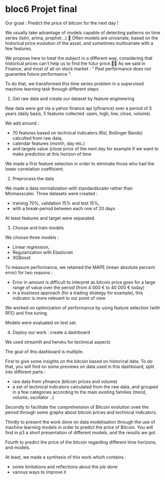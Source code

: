 # bloc6 Projet final

Our graal : Predict the price of bitcoin for the next day !

We usually take advantage of models capable of detecting patterns on time series (lstm, arima, prophet…). Often models are univariate, based on the historical price evolution of the asset, and sometimes multivariate with a few features.

We propose here to treat the subject in a different way, considering that historical prices can’t help us to find the futur price. As we said in Finance, and most of all on stock market : “ Past performance does not guarantee future performance “.

To do that, we transformed this time series problem in a supervised machine learning task through different steps

1) Get raw data and create our dataset by feature engineering

Raw data were got via a yahoo finance api (yfinance) over a period of 5 years (daily basis, 5 features collected :open, high, low, close, volume).

We add around :
- 70 features based on technical indicators (RsI, Bollinger Bands) calculted from raw data,
- calendar features (month, day etc.)
- and targets value (close price of the next day for example if we want to make prediction at this horizon of time

We made a first feature selection in order to eliminate those who had the lower correlation coefficient.

2) Preprocess the data

We made a data normalization with standardscaler rather than Minmaxscaler.
Three datasets were created :
- training 70%, validation 15% and test 15%,
- with a break-period between each one of 20 days

At least features and target were separated.

3) Choose and train models

We choose three models :
- Linear regression,
- Regularization with Elasticnet
- XGBoost

To measure performance, we retained the MAPE (mean absolute percent error) for two reasons :
- Error in amount is difficult to interpret as bitcoin price goes for a large range of value over the period (from 4 000 € to 40 000 € today)
- in a business approach (for a trading strategy for example), this indicator is more relevant to our point of view

We worked on optimization of performance by using feature selection (with RFE) and fine tuning.

Models were evaluated on test set.

4) Deploy our work : create a dashboard

We used streamlit and heroku for technical aspects

The goal of this dashboard is  multiple.

First to give some insights on the bitcoin based on historical data. To do that, you will find on some previews on data used in this dashboard, split into different parts :
- raw data from yfinance (bitcoin prices and volume)
- a set of technical indicators calculated from the raw data, and grouped in a few categories according to the main existing families (trend, volume, oscillator ..)

Secondly to facilitate the comprehension of Bitcoin evolution ovee the period through some graphs about bitcoin prices and technical indicators.

Thirdly to present the work done on data modelisation through the use of machine learning models in order to predict the price of Bitcoin.
You will find in p3 a short presentation of different models, and the results we got.

Fourth to predict the price of the bitcoin regarding different time horizons, and models.

At least, we made a synthesis of this work which contains :
- some limitations and reflections about the job done
- various ways to improve it
